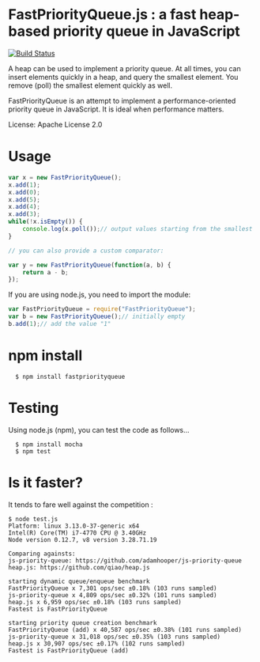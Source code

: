# FastPriorityQueue.js : a fast heap-based priority queue in JavaScript
[![Build Status](https://travis-ci.org/lemire/FastPriorityQueue.js.png)](https://travis-ci.org/lemire/FastPriorityQueue.js)

A heap can be used to implement a priority queue. At all times, you can insert
elements quickly in a heap, and query the smallest element. You remove (poll)
the smallest element quickly as well.

FastPriorityQueue is an attempt to implement a performance-oriented priority queue
in JavaScript. It is ideal when performance matters.

License: Apache License 2.0



Usage
===

```javascript
var x = new FastPriorityQueue();
x.add(1);
x.add(0);
x.add(5);
x.add(4);
x.add(3);
while(!x.isEmpty()) {
    console.log(x.poll());// output values starting from the smallest
}

// you can also provide a custom comparator:

var y = new FastPriorityQueue(function(a, b) {
    return a - b;
});
```

If you are using node.js, you need to import the module:

```javascript
var FastPriorityQueue = require("FastPriorityQueue");
var b = new FastPriorityQueue();// initially empty
b.add(1);// add the value "1"
```
npm install
===

      $ npm install fastpriorityqueue

Testing
===

Using node.js (npm), you can test the code as follows...

      $ npm install mocha
      $ npm test

Is it faster?
===

It tends to fare well against the competition :

```
$ node test.js
Platform: linux 3.13.0-37-generic x64
Intel(R) Core(TM) i7-4770 CPU @ 3.40GHz
Node version 0.12.7, v8 version 3.28.71.19

Comparing againsts:
js-priority-queue: https://github.com/adamhooper/js-priority-queue
heap.js: https://github.com/qiao/heap.js

starting dynamic queue/enqueue benchmark
FastPriorityQueue x 7,301 ops/sec ±0.18% (103 runs sampled)
js-priority-queue x 4,809 ops/sec ±0.32% (101 runs sampled)
heap.js x 6,959 ops/sec ±0.18% (103 runs sampled)
Fastest is FastPriorityQueue

starting priority queue creation benchmark
FastPriorityQueue (add) x 40,587 ops/sec ±0.38% (101 runs sampled)
js-priority-queue x 31,018 ops/sec ±0.35% (103 runs sampled)
heap.js x 30,907 ops/sec ±0.17% (102 runs sampled)
Fastest is FastPriorityQueue (add)
```

